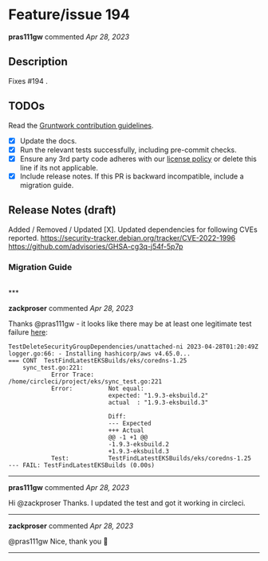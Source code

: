# Feature/issue 194

**pras111gw** commented *Apr 28, 2023*

<!-- Prepend '[WIP]' to the title if this PR is still a work-in-progress. Remove it when it is ready for review! -->

## Description

Fixes #194 .

<!-- Description of the changes introduced by this PR. -->

## TODOs

Read the [Gruntwork contribution guidelines](https://gruntwork.notion.site/Gruntwork-Coding-Methodology-02fdcd6e4b004e818553684760bf691e).

- [x] Update the docs.
- [x] Run the relevant tests successfully, including pre-commit checks.
- [x] Ensure any 3rd party code adheres with our [license policy](https://www.notion.so/gruntwork/Gruntwork-licenses-and-open-source-usage-policy-f7dece1f780341c7b69c1763f22b1378) or delete this line if its not applicable.
- [x] Include release notes. If this PR is backward incompatible, include a migration guide.

## Release Notes (draft)

<!-- One-line description of the PR that can be included in the final release notes. -->
Added / Removed / Updated [X].
Updated dependencies for following CVEs reported.
https://security-tracker.debian.org/tracker/CVE-2022-1996
https://github.com/advisories/GHSA-cg3q-j54f-5p7p

### Migration Guide

<!-- Important: If you made any backward incompatible changes, then you must write a migration guide! -->

<br />
***


**zackproser** commented *Apr 28, 2023*

Thanks @pras111gw - it looks like there may be at least one legitimate test failure [here](https://app.circleci.com/pipelines/github/gruntwork-io/kubergrunt/668/workflows/8040a141-3ada-4ad3-9c7c-2732b774ca83/jobs/1174/steps): 

```
TestDeleteSecurityGroupDependencies/unattached-ni 2023-04-28T01:20:49Z logger.go:66: - Installing hashicorp/aws v4.65.0...
=== CONT  TestFindLatestEKSBuilds/eks/coredns-1.25
    sync_test.go:221: 
        	Error Trace:	/home/circleci/project/eks/sync_test.go:221
        	Error:      	Not equal: 
        	            	expected: "1.9.3-eksbuild.2"
        	            	actual  : "1.9.3-eksbuild.3"
        	            	
        	            	Diff:
        	            	--- Expected
        	            	+++ Actual
        	            	@@ -1 +1 @@
        	            	-1.9.3-eksbuild.2
        	            	+1.9.3-eksbuild.3
        	Test:       	TestFindLatestEKSBuilds/eks/coredns-1.25
--- FAIL: TestFindLatestEKSBuilds (0.00s)
```


***

**pras111gw** commented *Apr 28, 2023*

Hi @zackproser 
Thanks. I updated the test and got it working in circleci. 
***

**zackproser** commented *Apr 28, 2023*

@pras111gw Nice, thank you :raised_hands: 
***

